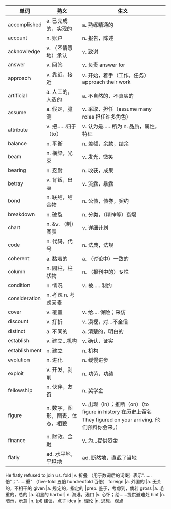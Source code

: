 
单词 | 熟义 | 生义
-|-|-
accomplished	|a. 已完成的，实现的	|a. 熟练精通的
account	|n. 账户	|n. 报告，陈述
acknowledge	|v. （不情愿地）承认	|v. 致谢
answer	|v. 回答	|v. 负责 answer for
approach|	v. 靠近，接近	|v. 开始，着手（工作，任务）approach their work
artificial|	a. 人工的，人造的	|a. 不自然的，不真实的
assume|	a. 假定，臆测	|v. 采取，担任（assume many roles 担任许多角色）
attribute|	v. 把……归于（to）|v. 认为是……所为	n. 品质，属性，特征
balance|	n. 平衡	|n. 差额，余款，结余
beam	|n. 横梁，光束	|v. 发光，微笑
bearing	|n. 忍耐	|n. 收获，成果
betray|	v. 背叛，出卖	|v. 流露，暴露
bond	|n. 联结，结合物	|n. 公债，债券，契约
breakdown	|n. 破裂	|n. 分类，（精神等）衰竭
chart|	n. &v. （制）图表	|v. 详细计划
code|	n. 代码，代号	|n. 法典，法规
coherent|	a. 黏着的	|a. （讨论中）一致的
column|	n. 圆柱，柱状物	|n. （报刊中的）专栏
condition	|n. 情况	|v. 被……制约
consideration|	n. 考虑	n. 考虑因素
cover|	v. 覆盖	|v. 给…. 保险；采访
discount|	v. 打折	|v. 漠视，对…不全信
distinct|	a. 不同的|	a. 清楚的，明白的
establish|	v. 建立…机构	|v. 确认，证实
establishment|	n. 建立	|n. 机构
evolution|	n. 进化	|n. 缓慢进步
exploit|	v. 开发，剥削	|n. 功劳，功绩
fellowship|	n. 伙伴，友谊	|n. 奖学金
figure|	n. 数字，图形，图表，体态，相貌	|v. 出现（in）；推断（on）（to figure in history 在历史上留名They figured on your arriving. 他们预料你会来。）
finance	|n. 财政，金融	|v. 为…提供资金
flatly	|ad. 水平地，平坦地	|ad. 断然地，直截了当地
He flatly refused to join us.
fold	|v. 折叠	（用于数词后的词缀）表示"……倍"；"……重"
（five-fold 五倍 hundredfold 百倍）
foreign	|a. 外国的	|a. 无关的，不相干的
given	|a. 规定的，指定的	|prep. 鉴于，考虑到，倘若
gross	|a. 毛重的，总的	|a. 明显的
harbor|	n. 海港，港口	|v. 心怀；给……提供避难处
hint	|n. 暗示，示意	|n. (pl) 建议，点子
idea	|n. 理论	|n. 思想，观点
